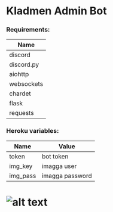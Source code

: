 # Kladmen Admin Bot

### Requirements:

|Name             |
|-----------------|
|discord          |
|discord.py       |
|aiohttp          |
|websockets       |
|chardet          |
|flask            |
|requests         |

### Heroku variables:
|Name     |Value            |
|---------|-----------------|
|token    | bot token       |
|img_key  | imagga user     |
|img_pass | imagga password |

# ![alt text](https://github.com/Kladmen228/Kladmen_Admin/blob/master/images/gg.jpg)

